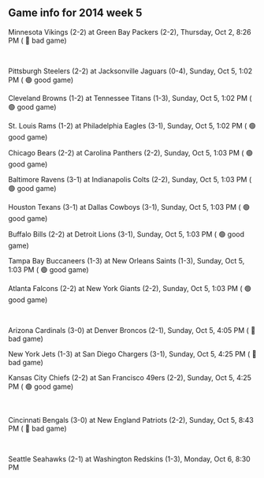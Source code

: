 ## Game info for 2014 week 5
Minnesota Vikings (2-2) at Green Bay Packers (2-2), Thursday, Oct 2, 8:26 PM (	:red_circle: bad game)


<br/>

Pittsburgh Steelers (2-2) at Jacksonville Jaguars (0-4), Sunday, Oct 5, 1:02 PM (	:green_circle: good game)

Cleveland Browns (1-2) at Tennessee Titans (1-3), Sunday, Oct 5, 1:02 PM (	:green_circle: good game)

St. Louis Rams (1-2) at Philadelphia Eagles (3-1), Sunday, Oct 5, 1:02 PM (	:green_circle: good game)

Chicago Bears (2-2) at Carolina Panthers (2-2), Sunday, Oct 5, 1:03 PM (	:green_circle: good game)

Baltimore Ravens (3-1) at Indianapolis Colts (2-2), Sunday, Oct 5, 1:03 PM (	:green_circle: good game)

Houston Texans (3-1) at Dallas Cowboys (3-1), Sunday, Oct 5, 1:03 PM (	:green_circle: good game)

Buffalo Bills (2-2) at Detroit Lions (3-1), Sunday, Oct 5, 1:03 PM (	:green_circle: good game)

Tampa Bay Buccaneers (1-3) at New Orleans Saints (1-3), Sunday, Oct 5, 1:03 PM (	:green_circle: good game)

Atlanta Falcons (2-2) at New York Giants (2-2), Sunday, Oct 5, 1:03 PM (	:green_circle: good game)


<br/>

Arizona Cardinals (3-0) at Denver Broncos (2-1), Sunday, Oct 5, 4:05 PM (	:red_circle: bad game)

New York Jets (1-3) at San Diego Chargers (3-1), Sunday, Oct 5, 4:25 PM (	:red_circle: bad game)

Kansas City Chiefs (2-2) at San Francisco 49ers (2-2), Sunday, Oct 5, 4:25 PM (	:green_circle: good game)


<br/>

Cincinnati Bengals (3-0) at New England Patriots (2-2), Sunday, Oct 5, 8:43 PM (	:red_circle: bad game)


<br/>

Seattle Seahawks (2-1) at Washington Redskins (1-3), Monday, Oct 6, 8:30 PM

